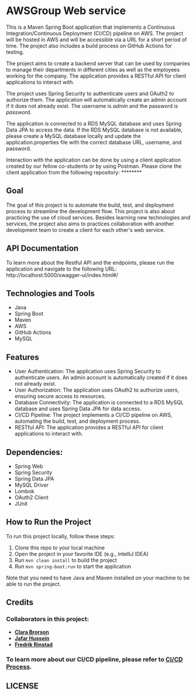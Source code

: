 # AWSGroup Web service
This is a Maven Spring Boot application that implements a Continuous Integration/Continuous Deployment (CI/CD) pipeline on AWS. The project will be hosted in AWS and will be accessible via a URL for a short period of time. The project also includes a build process on GitHub Actions for testing.

The project aims to create a backend server that can be used by companies to manage their departments in different cities as well as the employees working for the company.
The application provides a RESTful API for client applications to interact with.

The project uses Spring Security to authenticate users and OAuth2 to authorize them.
The application will automatically create an admin account if it does not already exist. The username is *admin* and the password is *password*.

The application is connected to a RDS MySQL database and uses Spring Data JPA to access the data.
If the RDS MySQL database is not available, please create a MySQL database locally and update the application.properties file with the correct database URL, username, and password.

Interaction with the application can be done by using a client application created by our fellow co-students or by using Postman.
Please clone the client application from the following repository: ********


## Goal

The goal of this project is to automate the build, test, and deployment process to streamline the development flow.
This project is also about practicing the use of cloud services.
Besides learning new technologies and services, the project also aims to practices collaboration with another development team to create a client for each other's web service.

## API Documentation

To learn more about the Restful API and the endpoints, please run the application and navigate to the following URL: http://localhost:5000/swagger-ui/index.html#/

## Technologies and Tools

- Java
- Spring Boot
- Maven
- AWS
- GitHub Actions
- MySQL

## Features

- User Authentication: The application uses Spring Security to authenticate users. An admin account is automatically created if it does not already exist.
- User Authorization: The application uses OAuth2 to authorize users, ensuring secure access to resources.
- Database Connectivity: The application is connected to a RDS MySQL database and uses Spring Data JPA for data access.
- CI/CD Pipeline: The project implements a CI/CD pipeline on AWS, automating the build, test, and deployment process.
- RESTful API: The application provides a RESTful API for client applications to interact with.

## Dependencies:

- Spring Web
- Spring Security
- Spring Data JPA
- MySQL Driver
- Lombok
- OAuth2 Client
- JUnit

## How to Run the Project

To run this project locally, follow these steps:

1. Clone this repo to your local machine
2. Open the project in your favorite IDE (e.g., IntelliJ IDEA)
3. Run `mvn clean install` to build the project
4. Run `mvn spring-boot:run` to start the application

Note that you need to have Java and Maven installed on your machine to be able to run the project.

## Credits

### Collaborators in this project:
- **[Clara Brorson](https://github.com/clarabrorson)**
- **[Jafar Hussein](https://github.com/Jafar-Hussein)**
- **[Fredrik Rinstad](https://github.com/fringston)**

### To learn more about our CI/CD pipeline, please refer to [CI/CD Process](CI_CD_PROCESS.md).

## LICENSE

